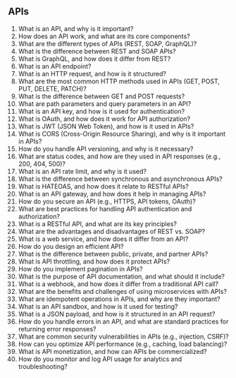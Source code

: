 ## APIs

1. What is an API, and why is it important?
2. How does an API work, and what are its core components?
3. What are the different types of APIs (REST, SOAP, GraphQL)?
4. What is the difference between REST and SOAP APIs?
5. What is GraphQL, and how does it differ from REST?
6. What is an API endpoint?
7. What is an HTTP request, and how is it structured?
8. What are the most common HTTP methods used in APIs (GET, POST, PUT, DELETE, PATCH)?
9. What is the difference between GET and POST requests?
10. What are path parameters and query parameters in an API?
11. What is an API key, and how is it used for authentication?
12. What is OAuth, and how does it work for API authorization?
13. What is JWT (JSON Web Token), and how is it used in APIs?
14. What is CORS (Cross-Origin Resource Sharing), and why is it important in APIs?
15. How do you handle API versioning, and why is it necessary?
16. What are status codes, and how are they used in API responses (e.g., 200, 404, 500)?
17. What is an API rate limit, and why is it used?
18. What is the difference between synchronous and asynchronous APIs?
19. What is HATEOAS, and how does it relate to RESTful APIs?
20. What is an API gateway, and how does it help in managing APIs?
21. How do you secure an API (e.g., HTTPS, API tokens, OAuth)?
22. What are best practices for handling API authentication and authorization?
23. What is a RESTful API, and what are its key principles?
24. What are the advantages and disadvantages of REST vs. SOAP?
25. What is a web service, and how does it differ from an API?
26. How do you design an efficient API?
27. What is the difference between public, private, and partner APIs?
28. What is API throttling, and how does it protect APIs?
29. How do you implement pagination in APIs?
30. What is the purpose of API documentation, and what should it include?
31. What is a webhook, and how does it differ from a traditional API call?
32. What are the benefits and challenges of using microservices with APIs?
33. What are idempotent operations in APIs, and why are they important?
34. What is an API sandbox, and how is it used for testing?
35. What is a JSON payload, and how is it structured in an API request?
36. How do you handle errors in an API, and what are standard practices for returning error responses?
37. What are common security vulnerabilities in APIs (e.g., injection, CSRF)?
38. How can you optimize API performance (e.g., caching, load balancing)?
39. What is API monetization, and how can APIs be commercialized?
40. How do you monitor and log API usage for analytics and troubleshooting?